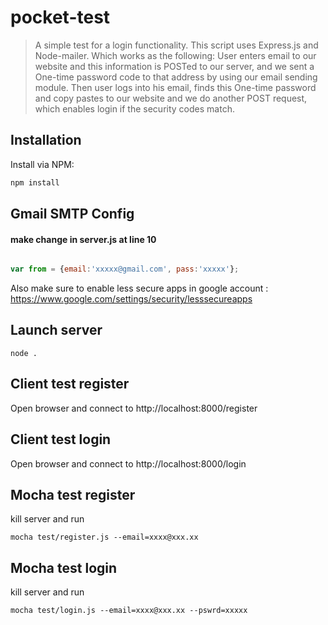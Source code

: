 # pocket-test

> A simple test for a login functionality. This script uses Express.js and Node-mailer.
Which works as the following: User enters email to our website and this information is POSTed to our server, and we sent a One-time password code to that address by using our email sending module. Then user logs into his email, finds this One-time password and copy pastes to our website and we do another POST request, which enables login if the security codes match.

## Installation
Install via NPM:

```ruby
npm install

```

## Gmail SMTP Config

#### make change in server.js at line 10

```javascript

var from = {email:'xxxxx@gmail.com', pass:'xxxxx'};

```
Also make sure to enable less secure apps in google account : https://www.google.com/settings/security/lesssecureapps

## Launch server
```shell
node .
```

## Client test register
Open browser and connect to http://localhost:8000/register


## Client test login
Open browser and connect to http://localhost:8000/login


## Mocha test register
kill server and run 
```shell
mocha test/register.js --email=xxxx@xxx.xx
```

## Mocha test login
kill server and run 
```shell
mocha test/login.js --email=xxxx@xxx.xx --pswrd=xxxxx
```
